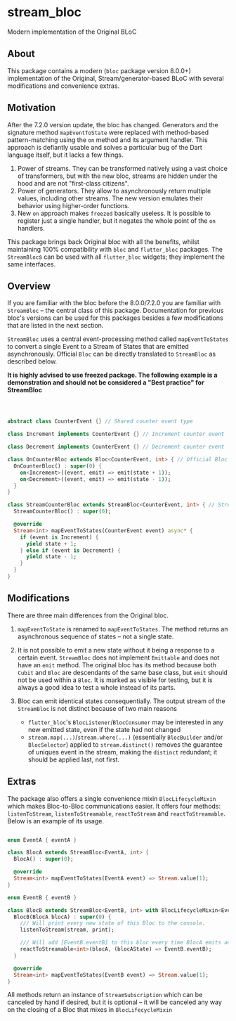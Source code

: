 # stream_bloc

Modern implementation of the Original BLoC

## About

This package contains a modern (`bloc` package version 8.0.0+) implementation of the Original, Stream/generator-based BLoC with several modifications and convenience extras.

## Motivation

After the 7.2.0 version update, the bloc has changed. Generators and the signature method `mapEventToState` were replaced with method-based pattern-matching using the `on` method and its argument handler. This approach is defiantly usable and solves a particular bug of the Dart language itself, but it lacks a few things.

1) Power of streams. They can be transformed natively using a vast choice of transformers, but with the new bloc, streams are hidden under the hood and are not "first-class citizens".
2) Power of generators. They allow to asynchronously return multiple values, including other streams. The new version emulates their behavior using higher-order functions.
3) New `on` approach makes `freezed` basically useless. It is possible to register just a single handler, but it negates the whole point of the `on` handlers.

This package brings back Original bloc with all the benefits, whilst maintaining 100% compatibility with `bloc` and `flutter_bloc` packages. The `StreamBloc`s can be used with all `flutter_bloc` widgets; they implement the same interfaces.

## Overview

If you are familiar with the bloc before the 8.0.0/7.2.0 you are familiar with `StreamBloc` – the central class of this package. Documentation for previous bloc's versions can be used for this packages besides a few modifications that are listed in the next section.

`StreamBloc` uses a central event-processing method called `mapEventToStates` to convert a single Event to a Stream of States that are emitted asynchronously. Official `Bloc` can be directly translated to `StreamBloc` as described below.

**It is highly advised to use freezed package. The following example is a demonstration and should not be considered a "Best practice" for StreamBloc**

```dart



abstract class CounterEvent {} // Shared counter event type

class Increment implements CounterEvent {} // Increment counter event

class Decrement implements CounterEvent {} // Decrement counter event

class OnCounterBloc extends Bloc<CounterEvent, int> { // Official Bloc – `on`s
  OnCounterBloc() : super(0) {
    on<Increment>((event, emit) => emit(state + 1));
    on<Decrement>((event, emit) => emit(state - 1));
  }
}

class StreamCounterBloc extends StreamBloc<CounterEvent, int> { // StreamBloc – `mapEventToStates`
  StreamCounterBloc() : super(0);

  @override
  Stream<int> mapEventToStates(CounterEvent event) async* {
    if (event is Increment) {
      yield state + 1;
    } else if (event is Decrement) {
      yield state - 1;
    }
  }
}

```

## Modifications

There are three main differences from the Original bloc.

1) `mapEventToState` is renamed to `mapEventToStates`. The method returns an asynchronous sequence of states – not a single state.

2) It is not possible to emit a new state without it being a response to a certain event. `StreamBloc` does not implement `Emittable` and does not have an `emit` method. The original bloc has its method because both `Cubit` and `Bloc` are descendants of the same base class, but `emit` should not be used within a `Bloc`. It is marked as visible for testing, but it is always a good idea to test a whole instead of its parts.

3) Bloc can emit identical states consequentially. The output stream of the `StreamBloc` is not distinct because of two main reasons
    - `flutter_bloc`'s `BlocListener`/`BlocConsumer` may be interested in any new emitted state, even if the state had not changed
    - `stream.map(...)`/`stream.where(...)` (essentially `BlocBuilder` and/or `BlocSelector`) applied to `stream.distinct()` removes the guarantee of uniques event in the stream, making the `distinct` redundant; it should be applied last, not first.

## Extras

The package also offers a single convenience mixin `BlocLifecycleMixin` which makes Bloc-to-Bloc communications easier. It offers four methods: `listenToStream`, `listenToStreamable`, `reactToStream` and `reactToStreamable`. Below is an example of its usage.

```dart

enum EventA { eventA }

class BlocA extends StreamBloc<EventA, int> {
  BlocA() : super(0);

  @override
  Stream<int> mapEventToStates(EventA event) => Stream.value(1);
}

enum EventB { eventB }

class BlocB extends StreamBloc<EventB, int> with BlocLifecycleMixin<EventB> {
  BlocB(BlocA blocA) : super(0) {
    /// Will print every new state of this Bloc to the console.
    listenToStream(stream, print);

    /// Will add [EventB.eventB] to this bloc every time BlocA emits any state.
    reactToStreamable<int>(blocA, (blocAState) => EventB.eventB);
  }

  @override
  Stream<int> mapEventToStates(EventB event) => Stream.value(1);
}

```

All methods return an instance of `StreamSubscription` which can be canceled by hand if desired, but it is optional – it will be canceled any way on the closing of a Bloc that mixes in `BlocLifecycleMixin`